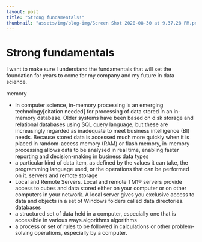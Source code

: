 ```yaml
---
layout: post
title: "Strong fundamentals!"
thumbnail: "assets/img/blog-img/Screen Shot 2020-08-30 at 9.37.28 PM.png"
---
```


# Strong fundamentals

I want to make sure I understand the fundamentals that will set the foundation for years to come for my company and my future in data science.

memory
- In computer science, in-memory processing is an emerging technology[citation needed] for processing of data stored in an in-memory database. Older systems have been based on disk storage and relational databases using SQL query language, but these are increasingly regarded as inadequate to meet business intelligence (BI) needs. Because stored data is accessed much more quickly when it is placed in random-access memory (RAM) or flash memory, in-memory processing allows data to be analysed in real time, enabling faster reporting and decision-making in business
data types
- a particular kind of data item, as defined by the values it can take, the programming language used, or the operations that can be performed on it.
servers and remote storage
- Local and Remote Servers. Local and remote TM1® servers provide access to cubes and data stored either on your computer or on other computers in your network. A local server gives you exclusive access to data and objects in a set of Windows folders called data directories.
databases
- a structured set of data held in a computer, especially one that is accessible in various ways.algorithms
algorithms
- a process or set of rules to be followed in calculations or other problem-solving operations, especially by a computer.
